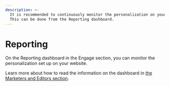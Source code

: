 ```yaml
---
description: >-
  It is recommended to continuously monitor the personalization on your website.
  This can be done from the Reporting dashboard.
---
```


# Reporting

On the Reporting dashboard in the Engage section, you can monitor the personalization set up on your website.

Learn more about how to read the information on the dashboard in [the Marketers and Editors section](../marketers-and-editors/reporting.md).
